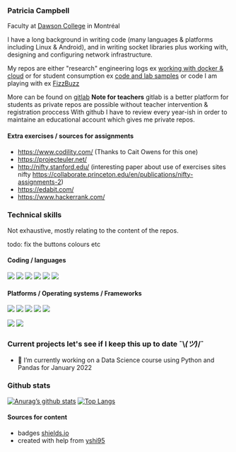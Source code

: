 ### Patricia Campbell
Faculty at [Dawson College](https://www.dawsoncollege.qc.ca/) in Montréal

I have a long background in writing code (many languages & platforms including Linux & Android), and in writing socket libraries plus working with, designing and configuring network infrastructure.

My repos are either "research" engineering logs ex [working with docker & cloud](https://github.com/campbe13/docker-ecq2020) or for student consumption ex [code and lab samples](https://github.com/campbe13/JS320-2021) or
code I am playing with ex [FizzBuzz](https://github.com/campbe13/FizzBuzz)

More can be found on [gitlab](https://gitlab.com/campbe13) __Note  for teachers__ gitlab is a better platform for students as private
repos are possible without teacher intervention & registration proccess   With github I have to review every year-ish 
in order to maintaine an educational account which gives me private repos.
#### Extra exercises  / sources for assignments
* https://www.codility.com/  (Thanks to Cait Owens for this one)
* https://projecteuler.net/ 
* http://nifty.stanford.edu/  (interesting paper about use of exercises sites nifty https://collaborate.princeton.edu/en/publications/nifty-assignments-2)
* https://edabit.com/
* https://www.hackerrank.com/
### Technical skills
Not exhaustive, mostly relating to the content of the repos.

todo: fix the buttons colours etc
#### Coding / languages
![](https://img.shields.io/badge/Code-JavaScript-informational?style=flat&logo=JavaScript&color=61DAFB)
![](https://img.shields.io/badge/Code-Python-informational?style=flat&logo=Python&color=61DAFB)
![](https://img.shields.io/badge/Scripting-bash-informational?style=flat&logo=Linux&color=61DAFB)
![](https://img.shields.io/badge/Code-Kotlin-informational?style=flat&logo=Kotlin&color=61DAFB)
![](https://img.shields.io/badge/Code-Java-informational?style=flat&logo=Java&color=61DAFB)
![](https://img.shields.io/badge/Code-c-informational?style=flat&logo=C&color=61DAFB)
#### Platforms / Operating systems / Frameworks
![](https://img.shields.io/badge/Linux-Ubuntu-informational?style=flat&logo=Ubuntu&color=61DAFB)
![](https://img.shields.io/badge/Linux-CentOS-informational?style=flat&logo=CentOS&color=61DAFB)
![](https://img.shields.io/badge/Linux-Debian-informational?style=flat&logo=Debian&color=61DAFB)
![](https://img.shields.io/badge/Linux-RedHat-informational?style=flat&logo=RedHat&color=61DAFB)
![](https://img.shields.io/badge/Environment-Docker-informational?style=flat&logo=Docker&color=61DAFB)

![](https://img.shields.io/badge/Framework-Android-informational?style=flat&logo=Android&color=61DAFB)
![](https://img.shields.io/badge/Framework-React-informational?style=flat&logo=react&color=61DAFB)

### Current projects let's see if I keep this up to date ¯\\_(ツ)_/¯
- 🔭 I’m currently working on a Data Science course using Python and Pandas for  January 2022
### Github stats
[![Anurag’s github stats](https://github-readme-stats.vercel.app/api?username=campbe13)](https://github.com/campbe13)
[![Top Langs](https://github-readme-stats.vercel.app/api/top-langs/?username=campbe13&layout=compact)](https://github.com/campbe13)
<!--
**campbe13/campbe13** is a ✨ _special_ ✨ repository because its `README.md` (this file) appears on your GitHub profile.

Here are some ideas to get you started:

- 🌱 I’m currently learning ...
- 👯 I’m looking to collaborate on ...
- 🤔 I’m looking for help with ...
- 💬 Ask me about ...
- 📫 How to reach me: ...
- 😄 Pronouns: ...
- ⚡ Fun fact: ...
-->
#### Sources for content
* badges [shields.io](https://shields.io/)
* created with help from [yshi95](https://yushi95.medium.com/how-to-create-a-beautiful-readme-for-your-github-profile-36957caa711c)                                           
